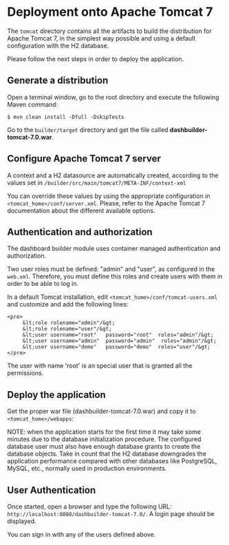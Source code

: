Deployment onto Apache Tomcat 7
==========================

The <code>tomcat</code> directory contains all the artifacts to build the distribution for Apache Tomcat 7, in the
simplest way possible and using a default configuration with the H2 database.

Please follow the next steps in order to deploy the application.

Generate a distribution
---------------------------

Open a terminal window, go to the root directory and execute the following Maven command:

    $ mvn clean install -Dfull -DskipTests

Go to the <code>builder/target</code> directory and get the file called **dashbuilder-tomcat-7.0.war**.

Configure Apache Tomcat 7 server
--------------------------------

A context and a H2 datasource are automatically created, according to the values set in <code>/builder/src/main/tomcat7/META-INF/context-xml</code>

You can override these values by using the appropriate configuration in <code><tomcat_home>/conf/server.xml</code>. Please, refer to
the Apache Tomcat 7 documentation about the different available options.

Authentication and authorization
---------------------------------

The dashboard builder module uses container managed authentication and authorization.

Two user roles must be defined: "admin" and "user", as configured in the <code>web.xml</code>. Therefore, you must define this roles and create
users with them in order to be able to log in.

In a default Tomcat installation, edit <code><tomcat_home>/conf/tomcat-users.xml</code> and customize and add the following lines:

    <pre>
         &lt;role rolename="admin"/&gt;
         &lt;role rolename="user"/&gt;
         &lt;user username="root"   password="root"  roles="admin"/&gt;
         &lt;user username="admin"  password="admin"  roles="admin"/&gt;
         &lt;user username="demo"   password="demo"  roles="user"/&gt;
    </pre>

The user with name 'root' is an special user that is granted all the permissions.

Deploy the application
--------------------------
Get the proper war file (dashbuilder-tomcat-7.0.war) and copy it to <code><tomcat_home>/webapps</code>:

NOTE: when the application starts for the first time it may take some minutes due to the database initialization procedure.
The configured database user must also have enough database grants to create the database objects.
Take in count that the H2 database downgrades the application performance compared with other databases like PostgreSQL,
MySQL, etc., normally used in production environments.

User Authentication
--------------------------

Once started, open a browser and type the following URL:
<code>http://localhost:8080/dashbuilder-tomcat-7.0/</code>. A login page should be displayed.

You can sign in with any of the users defined above.

